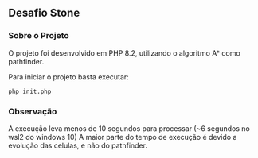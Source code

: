 ## Desafio Stone

### Sobre o Projeto

O projeto foi desenvolvido em PHP 8.2, utilizando o algoritmo A* como pathfinder.

Para iniciar o projeto basta executar:

`php init.php`

### Observação
A execução leva menos de 10 segundos para processar (~6 segundos no wsl2 do windows 10)
A maior parte do tempo de execução é devido a evolução das celulas, e não do pathfinder.
